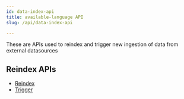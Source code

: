 ```yaml
---
id: data-index-api
title: available-language API
slug: /api/data-index-api

---
```


These are APIs used to reindex and trigger new ingestion of data from external datasources


## Reindex APIs

- [Reindex](reindex)
- [Trigger](trigger)
